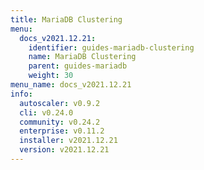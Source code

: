```yaml
---
title: MariaDB Clustering
menu:
  docs_v2021.12.21:
    identifier: guides-mariadb-clustering
    name: MariaDB Clustering
    parent: guides-mariadb
    weight: 30
menu_name: docs_v2021.12.21
info:
  autoscaler: v0.9.2
  cli: v0.24.0
  community: v0.24.2
  enterprise: v0.11.2
  installer: v2021.12.21
  version: v2021.12.21
---
```


